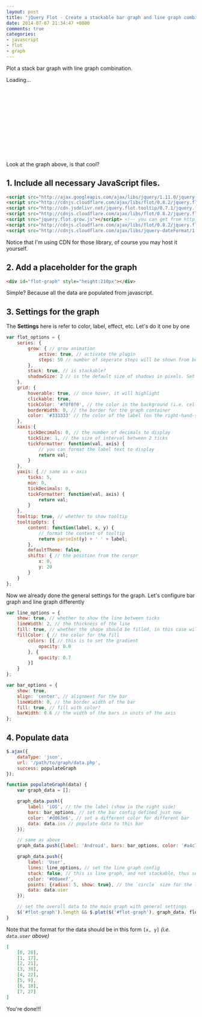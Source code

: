 ```yaml
---
layout: post
title: "jQuery Flot - Create a stackable bar graph and line graph combination"
date: 2014-07-07 21:34:47 +0800
comments: true
categories: 
- javascript
- flot
- graph
---
```


Plot a stack bar graph with line graph combination.

<div id="flot-1ine" style="height:210px">
    <div id="flot-1ine-loading">Loading...</div>
</div>

Look at the graph above, is that cool?

## 1. Include all necessary JavaScript files.

```html
<script src="http://ajax.googleapis.com/ajax/libs/jquery/1.11.0/jquery.min.js"></script>
<script src="http://cdnjs.cloudflare.com/ajax/libs/flot/0.8.2/jquery.flot.min.js"></script>
<script src="http://cdn.jsdelivr.net/jquery.flot.tooltip/0.7.1/jquery.flot.tooltip.min.js"></script>
<script src="http://cdnjs.cloudflare.com/ajax/libs/flot/0.8.2/jquery.flot.resize.min.js"></script>
<script src="jquery.flot.grow.js"></script> <!-- you can get from http://jumflot.jumware.com/examples/Experimental/grow.html -->
<script src="http://cdnjs.cloudflare.com/ajax/libs/flot/0.8.2/jquery.flot.stack.min.js"></script>
<script src="http://cdnjs.cloudflare.com/ajax/libs/jquery-dateFormat/1.0/jquery.dateFormat.min.js"></script>
```

Notice that I'm using CDN for those library, of course you may host it yourself.

## 2. Add a placeholder for the graph

```html
<div id="flot-graph" style="height:210px"></div>
```

Simple? Because all the data are populated from javascript.

## 3. Settings for the graph

The **Settings** here is refer to color, label, effect, etc. Let's do it one by one

```js
var flot_options = {
    series: {
        grow: { // grow animation
            active: true, // activate the plugin
            steps: 50 // number of seperate steps will be shown from beginning to the end
        },
        stack: true, // is stackable?
        shadowSize: 2 // is the default size of shadows in pixels. Set it to 0 to remove shadows
    },
    grid: {
        hoverable: true, // once hover, it will highlight
        clickable: true,
        tickColor: '#f0f0f0', // the color in the background (i.e. cell border color)
        borderWidth: 0, // the border for the graph container
        color: '#333333' // the color of the label (on the right-hand-side)
    },
    xaxis:{
        tickDecimals: 0, // the number of decimals to display
        tickSize: 1, // the size of interval between 2 ticks
        tickFormatter: function(val, axis) {
            // you can format the label text to display
            return val;
        }
    },
    yaxis: { // same as x-axis
        ticks: 5,
        min: 0,
        tickDecimals: 0,
        tickFormatter: function(val, axis) {
            return val;
        }
    },
    tooltip: true, // whether to show tooltip
    tooltipOpts: {
        content: function(label, x, y) {
            // format the content of tooltip
            return parseInt(y) + ' ' + label;
        },
        defaultTheme: false,
        shifts: { // the position from the cursor
            x: 0,
            y: 20
        }
    }
};
```

Now we already done the general settings for the graph. Let's configure bar graph and line graph differently

```js
var line_options = {
    show: true, // whether to show the line between ticks
    lineWidth: 2, // the thickness of the line
    fill: true, // whether the shape should be filled, in this case will be the color below the line
    fillColor: { // the color for the fill
        colors: [{ // this is to set the gradient
            opacity: 0.0
        }, {
            opacity: 0.7
        }]
    }
};

var bar_options = {
    show: true,
    align: 'center', // alignment for the bar
    lineWidth: 0, // the border width of the bar
    fill: true, // fill with color?
    barWidth: 0.6 // the width of the bars in units of the axis
};
```

## 4. Populate data

```js
$.ajax({
    dataType: 'json',
    url: '/path/to/graph/data.php',
    success: populateGraph
});

function populateGraph(data) {
    var graph_data = [];

    graph_data.push({
        label: 'iOS', // the the label (show in the right side)
        bars: bar_options, // set the bar config defined just now
        color: '#d063e6', // set a different color for different bar
        data: data.ios // populate data to this bar
    });

    // same as above
    graph_data.push({label: 'Android', bars: bar_options, color: '#a4c739', data: data.android});

    graph_data.push({
        label: 'User',
        lines: line_options, // set the line graph config
        stack: false, // this is line graph, and not stackable, thus set to false
        color: '#00aeef',
        points: {radius: 5, show: true}, // the `circle` size for the line graph
        data: data.user
    });

    // set the overall data to the main graph with general settings
    $('#flot-graph').length && $.plot($('#flot-graph'), graph_data, flot_options);
}
```

Note that the format for the data should be in this form `[x, y]` _(i.e. `data.user` above)_

```json
[
    [0, 28],
    [1, 17],
    [2, 21],
    [3, 30],
    [4, 22],
    [5, 9],
    [6, 18],
    [7, 27]
]
```

You're done!!!

<script src="http://cdnjs.cloudflare.com/ajax/libs/flot/0.8.2/jquery.flot.min.js"></script>
<script src="http://cdn.jsdelivr.net/jquery.flot.tooltip/0.7.1/jquery.flot.tooltip.min.js"></script>
<script src="http://cdnjs.cloudflare.com/ajax/libs/flot/0.8.2/jquery.flot.resize.min.js"></script>
<script src="http://jslim89.github.com/assets/posts/2014-07-07-jquery-flot-create-a-stackable-bar-graph-and-line-graph-combination/jquery.flot.grow.js"></script>
<script src="http://cdnjs.cloudflare.com/ajax/libs/flot/0.8.2/jquery.flot.stack.min.js"></script>
<script src="http://cdnjs.cloudflare.com/ajax/libs/jquery-dateFormat/1.0/jquery.dateFormat.min.js"></script>
<script>
$(function() {
    $.ajax({
        dataType: 'json',
        url: 'https://dl.dropboxusercontent.com/u/33436253/data/technical-blog/2014-07-07-jquery-flot-create-a-stackable-bar-graph-and-line-graph-combination.json',
        success: populateGraph
    });

    var flot_options = {
        series: {
            grow: {
                active: true,
                steps: 50
            },
            stack: true,
            shadowSize: 2
        },
        grid: {
            hoverable: true,
            clickable: true,
            tickColor: '#f0f0f0',
            borderWidth: 0,
            color: '#333333'
        },
        xaxis:{
            tickDecimals: 0,
            tickSize: 1,
            tickFormatter: function(val, axis) {
                return val;
            }
        },
        yaxis: {
            ticks: 5,
            min: 0,
            tickDecimals: 0,
            tickFormatter: function(val, axis) {
                return val;
            }
        },
        tooltip: true,
        tooltipOpts: {
            content: function(label, x, y) {
                return parseInt(y) + ' ' + label;
            },
            defaultTheme: false,
            shifts: {
                x: 0,
                y: 20
            }
        }
    };

    var line_options = {
        show: true,
        lineWidth: 2,
        fill: true,
        fillColor: {
            colors: [{
                opacity: 0.0
            }, {
                opacity: 0.9
            }]
        }
    };

    var bar_options = {
        show: true,
        align: 'center',
        lineWidth: 0,
        fill: true,
        barWidth: 0.6
    };

    function populateGraph(data) {
        var graph_data = [];

        graph_data.push({label: 'iOS', bars: bar_options, color: '#d063e6', data: data.ios});
        graph_data.push({label: 'Android', bars: bar_options, color: '#a4c739', data: data.android});
        graph_data.push({label: 'User', lines: line_options, stack: false, color: '#00aeef', points: {radius: 5, show: true}, data: data.user});

        $("#flot-1ine").length && $.plot($("#flot-1ine"), graph_data, flot_options);
    }
});
</script>
